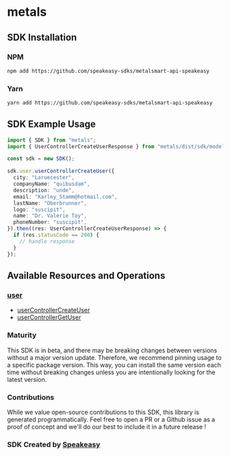 # metals

<!-- Start SDK Installation -->
## SDK Installation

### NPM

```bash
npm add https://github.com/speakeasy-sdks/metalsmart-api-speakeasy
```

### Yarn

```bash
yarn add https://github.com/speakeasy-sdks/metalsmart-api-speakeasy
```
<!-- End SDK Installation -->

## SDK Example Usage
<!-- Start SDK Example Usage -->
```typescript
import { SDK } from "metals";
import { UserControllerCreateUserResponse } from "metals/dist/sdk/models/operations";

const sdk = new SDK();

sdk.user.userControllerCreateUser({
  city: "Laruecester",
  companyName: "quibusdam",
  description: "unde",
  email: "Karley_Stamm@hotmail.com",
  lastName: "Oberbrunner",
  logo: "suscipit",
  name: "Dr. Valerie Toy",
  phoneNumber: "suscipit",
}).then((res: UserControllerCreateUserResponse) => {
  if (res.statusCode == 200) {
    // handle response
  }
});
```
<!-- End SDK Example Usage -->

<!-- Start SDK Available Operations -->
## Available Resources and Operations


### [user](docs/user/README.md)

* [userControllerCreateUser](docs/user/README.md#usercontrollercreateuser)
* [userControllerGetUser](docs/user/README.md#usercontrollergetuser)
<!-- End SDK Available Operations -->

### Maturity

This SDK is in beta, and there may be breaking changes between versions without a major version update. Therefore, we recommend pinning usage
to a specific package version. This way, you can install the same version each time without breaking changes unless you are intentionally
looking for the latest version.

### Contributions

While we value open-source contributions to this SDK, this library is generated programmatically.
Feel free to open a PR or a Github issue as a proof of concept and we'll do our best to include it in a future release !

### SDK Created by [Speakeasy](https://docs.speakeasyapi.dev/docs/using-speakeasy/client-sdks)

